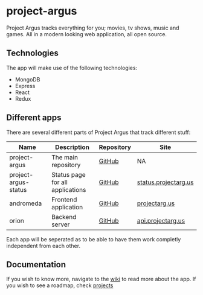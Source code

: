 # project-argus

Project Argus tracks everything for you; movies, tv shows, music and games. All in a modern looking web application, all open source.

## Technologies

The app will make use of the following technologies:

- MongoDB
- Express
- React
- Redux

## Different apps

There are several different parts of Project Argus that track different stuff:

| Name                 | Description                            | Repository                                                   | Site                                                   |
| -------------------- | -------------------------------------- | ------------------------------------------------------------ | ------------------------------------------------------ |
| project-argus        | The main repository                    | [GitHub](https://github.com/Rowan-Paul/project-argus)        | NA                                                     |
| project-argus-status | Status page for all applications       | [GitHub](https://github.com/Rowan-Paul/project-argus-status) | [status.projectarg.us](https://status.projectarg.us/)  |
| andromeda            | Frontend application                   | [GitHub](https://github.com/Rowan-Paul/andromeda)            | [projectarg.us](https://projectarg.us/)                |
| orion                | Backend server                         | [GitHub](https://github.com/Rowan-Paul/orion)                | [api.projectarg.us](https://api.projectarg.us/)        |

Each app will be seperated as to be able to have them work completly independent from each other.

## Documentation

If you wish to know more, navigate to the [wiki](https://github.com/Rowan-Paul/project-argus/wiki) to read more about the app. If you wish to see a roadmap, check [projects](https://github.com/Rowan-Paul/project-argus/projects)
